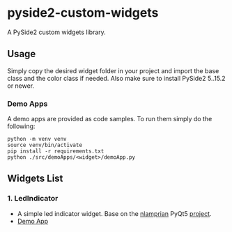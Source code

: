 # pyside2-custom-widgets
A PySide2 custom widgets library.

## Usage
Simply copy the desired widget folder in your project and import the base class
and the color class if needed. Also make sure to install PySide2 5..15.2 or newer.

### Demo Apps
A demo apps are provided as code samples. To run them simply do the following:
```
python -m venv venv
source venv/bin/activate
pip install -r requirements.txt
python ./src/demoApps/<widget>/demoApp.py
```

## Widgets List
### 1. LedIndicator
- A simple led indicator widget. Base on the [nlamprian](https://github.com/nlamprian) PyQt5 [project](https://github.com/nlamprian/pyqt5-led-indicator-widget).
- [Demo App](src/demoApps/)
